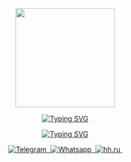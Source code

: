 
<div id="header" align="center">
  <img src="https://media.giphy.com/media/HEPwfdu6T6svpPE1eN/giphy.gif" width="200"/>
</div>
<p align="center">
<a href="https://git.io/typing-svg"><img src="https://readme-typing-svg.herokuapp.com?font=Poiret+One&size=40&duration=4000&pause=1000&color=D7892F&center=true&vCenter=true&repeat=false&width=566&height=45&lines=%D0%92%D1%81%D0%B5%D0%BC+%D0%BF%D1%80%D0%B8%D0%B2%D0%B5%D1%82%2C+%D0%BC%D0%B5%D0%BD%D1%8F+%D0%B7%D0%BE%D0%B2%D1%83%D1%82+%D0%A4%D0%B8%D0%BB%D0%B8%D0%BF%D0%BF" alt="Typing SVG" /></a>
<p align="center">
<a href="https://git.io/typing-svg"><img src="https://readme-typing-svg.herokuapp.com?font=Poiret+One&size=30&duration=4000&pause=1000&color=D7892F&center=true&vCenter=true&repeat=false&width=320&height=35&lines=Data+Scientist+%D0%B8%D0%B7+%D0%9C%D0%BE%D1%81%D0%BA%D0%B2%D1%8B" alt="Typing SVG" /></a>
<div id="socials" align="center">
  <a href="https://t.me/awoff">
	<img src="https://img.shields.io/badge/TeleGram-yellow?style=for-the-badge&logo=telegram&logoColor=white" alt="Telegram"/>&nbsp
  </a>
  <a href="https://wa.me/79852886543">
  <img src="https://img.shields.io/badge/WhatsApp-yellow?style=for-the-badge&logo=whatsapp&logoColor=white" alt="Whatsapp"/>&nbsp
  </a>
  <a href="https://hh.ru/applicant/resumes/view?resume=0fda8652ff0bd5a6050039ed1f364a56304d66">
  <img src="https://img.shields.io/badge/HH.ru-yellow?style=for-the-badge&logo=headhunter&logoColor=white" alt="hh.ru"/>&nbsp
</a>
</div>
